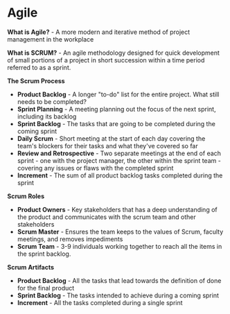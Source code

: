 # Agile

**What is Agile?** - A more modern and iterative method of project management
in the workplace

**What is SCRUM?** - An agile methodology designed for quick development of
small portions of a project in short succession within a time period referred
to as a sprint.

**The Scrum Process**
- **Product Backlog** - A longer "to-do" list for the entire project. What still needs to be completed?
- **Sprint Planning** - A meeting planning out the focus of the next sprint, including its backlog
- **Sprint Backlog** - The tasks that are going to be completed during the coming sprint
- **Daily Scrum** - Short meeting at the start of each day covering the team's blockers for their tasks and what they've covered so far
- **Review and Retrospective** - Two separate meetings at the end of each sprint - one with the project manager, the other within the sprint team - covering any issues or flaws with the completed sprint
- **Increment**  - The sum of all product backlog tasks completed during the sprint

**Scrum Roles**
- **Product Owners** - Key stakeholders that has a deep understanding of the product and communicates with the scrum team and other stakeholders
- **Scrum Master** - Ensures the team keeps to the values of Scrum, faculty meetings, and removes impediments
- **Scrum Team** - 3-9 individuals working together to reach all the items in the sprint backlog.

**Scrum Artifacts**
- **Product Backlog** - All the tasks that lead towards the definition of done for the final product
- **Sprint Backlog** - The tasks intended to achieve during a coming sprint
- **Increment** - All the tasks completed during a single sprint